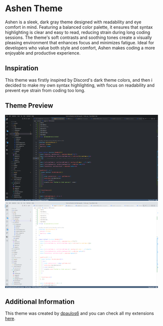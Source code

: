 # Ashen Theme

Ashen is a sleek, dark gray theme designed with readability and eye comfort in mind. Featuring a balanced color palette, it ensures that syntax highlighting is clear and easy to read, reducing strain during long coding sessions. The theme's soft contrasts and soothing tones create a visually pleasing environment that enhances focus and minimizes fatigue. Ideal for developers who value both style and comfort, Ashen makes coding a more enjoyable and productive experience.

## Inspiration

This theme was firstly inspired by Discord's dark theme colors, and then i decided to make my own syntax highlighting, with focus on readability and prevent eye strain from coding too long.

## Theme Preview

![Ashen Dark](images/ashendark.png)
![Ashen Light](images/ashenlight.png)

## Additional Information

This theme was created by [dpaulos6](https://github.com/dpaulos6/) and you can check all my extensions [here](https://marketplace.visualstudio.com/publishers/dpaulos6/).

